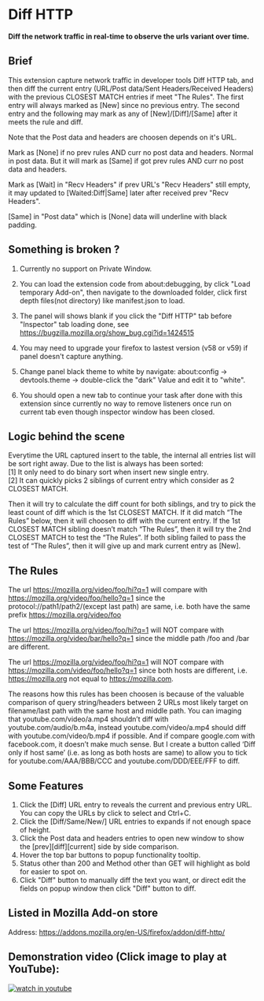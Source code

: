 # Diff HTTP

**Diff the network traffic in real-time to observe the urls variant over time.**

## Brief ##

This extension capture network traffic in developer tools Diff HTTP tab, and then diff the current entry (URL/Post data/Sent Headers/Received Headers) with the previous CLOSEST MATCH entries if meet "The Rules". The first entry will always marked as [New] since no previous entry. The second entry and the following may mark as any of [New]/[Diff]/[Same] after it meets the rule and diff. 

Note that the Post data and headers are choosen depends on it's URL.

Mark as [None] if no prev rules AND curr no post data and headers. Normal in post data. But it will mark as [Same] if got prev rules AND curr no post data and headers.

Mark as [Wait] in "Recv Headers" if prev URL's "Recv Headers" still empty, it may updated to [Waited:Diff|Same] later after received prev "Recv Headers".

[Same] in "Post data" which is [None] data will underline with black padding.

## Something is broken ? ##

1. Currently no support on Private Window.

2. You can load the extension code from about:debugging, by click "Load temporary Add-on", then navigate to the downloaded folder, click first depth files(not directory) like manifest.json to load.

3. The panel will shows blank if you click the "Diff HTTP" tab before "Inspector" tab loading done, see https://bugzilla.mozilla.org/show_bug.cgi?id=1424515

4. You may need to upgrade your firefox to lastest version (v58 or v59) if panel doesn't capture anything.

5. Change panel black theme to white by navigate: about:config -> devtools.theme -> double-click the "dark" Value and edit it to "white".

6.  You should open a new tab to continue your task after done with this extension since currently no way to remove listeners once run on current tab even though inspector window has been closed.

## Logic behind the scene ##

Everytime the URL captured insert to the table, the internal all entries list will be sort right away. Due to the list is always has been sorted:  
[1] It only need to do binary sort when insert new single entry.  
[2] It can quickly picks 2 siblings of current entry which consider as 2 CLOSEST MATCH.  

Then it will try to calculate the diff count for both siblings, and try to pick the least count of diff which is the 1st CLOSEST MATCH. If it did match “The Rules” below, then it will choosen to diff with the current entry. If the 1st CLOSEST MATCH sibling doesn’t match “The Rules”, then it will try the 2nd CLOSEST MATCH to test the “The Rules”. If both sibling failed to pass the test of “The Rules”, then it will give up and mark current entry as [New].  

## The Rules ##

The url https://mozilla.org/video/foo/hi?q=1 will compare with https://mozilla.org/video/foo/hello?q=1 since the protocol://path1/path2/(except last path) are same, i.e. both have the same prefix https://mozilla.org/video/foo

The url https://mozilla.org/video/foo/hi?q=1 will NOT compare with https://mozilla.org/video/bar/hello?q=1 since the middle path /foo and /bar are different.

The url https://mozilla.org/video/foo/hi?q=1 will NOT compare with https://mozilla.com/video/foo/hello?q=1 since both hosts are different, i.e. https://mozilla.org not equal to https://mozilla.com.

The reasons how this rules has been choosen is because of the valuable comparison of query string/headers between 2 URLs most likely target on filename/last path with the same host and middle path. You can imaging that youtube.com/video/a.mp4 shouldn’t diff with youtube.com/audio/b.m4a, instead youtube.com/video/a.mp4 should diff with youtube.com/video/b.mp4 if possible. And if compare google.com with facebook.com, it doesn’t make much sense. But I create a button called ‘Diff only if host same’ (i.e. as long as both hosts are same) to allow you to tick for youtube.com/AAA/BBB/CCC and youtube.com/DDD/EEE/FFF to diff.  

## Some Features ##

1. Click the [Diff] URL entry to reveals the current and previous entry URL. You can copy the URLs by click to select and Ctrl+C.
2. Click the [Diff/Same/New/] URL entries to expands if not enough space of height.
3. Click the Post data and headers entries to open new window to show the [prev][diff][current] side by side comparison.
4. Hover the top bar buttons to popup functionality tooltip.
5. Status other than 200 and Method other than GET will highlight as bold for easier to spot on.
6. Click "Diff" button to manually diff the text you want, or direct edit the fields on popup window then click "Diff" button to diff.

## Listed in Mozilla Add-on store ##
Address: https://addons.mozilla.org/en-US/firefox/addon/diff-http/

## Demonstration video (Click image to play at YouTube): ##

[![watch in youtube](https://i.ytimg.com/vi/wiovFFOgl-s/hqdefault.jpg)](https://www.youtube.com/watch?v=wiovFFOgl-s "Diff HTTP")



